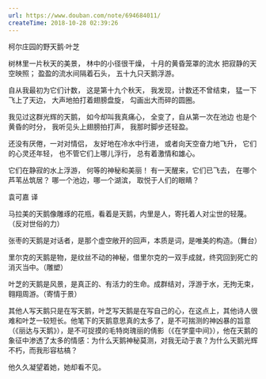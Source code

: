 ```yaml
---
url: https://www.douban.com/note/694684011/
createTime: 2018-10-28 02:39:26
---
```


柯尔庄园的野天鹅·叶芝

树林里一片秋天的美景，
林中的小径很干燥，
十月的黄昏笼罩的流水
把寂静的天空映照；
盈盈的流水间隔着石头，
五十九只天鹅浮游。

自从我最初为它们计数，
这是第十九个秋天，
我发现，计数还不曾结束，
猛一下飞上了天边，
大声地拍打着翅膀盘旋，
勾画出大而碎的圆圈。

我见过这群光辉的天鹅，
如今却叫我真痛心，
全变了，自从第一次在池边
也是个黄昏的时分，
我听见头上翅膀拍打声，
我那时脚步还轻盈。

还没有厌倦，一对对情侣，
友好地在冷水中行进，
或者向天空奋力地飞升，
它们的心灵还年轻，
也不管它们上哪儿浮行，
总有着激情和雄心。

它们在静寂的水上浮游，
何等的神秘和美丽！
有一天醒来，它们已飞去，
在哪个芦苇丛筑居？
哪一个池边，哪一个湖滨，
取悦于人们的眼睛？

袁可嘉  译

马拉美的天鹅像雕琢的花瓶，看着是天鹅，内里是人，寄托着人对尘世的轻蔑。（反对世俗的力）

张枣的天鹅是对话者，是那个虚空敞开的回声，本质是词，是唯美的构造。（舞台）

里尔克的天鹅是物，是纹丝不动的神秘，借里尔克的一双手成就，终究回到死亡的消灭当中。（雕塑）

叶芝的天鹅是风景，是真正的、有活力的生命。成群结对，浮游于水，无拘无束，翱翔周游。（寄情于景）

其他人写天鹅只是在写天鹅，叶芝写天鹅是在写自己的心，在这点上，其他诗人很难和叶芝一较短长。他笔下的天鹅意思真的太多了，是不可揣测的神凶暴的旨意（《丽达与天鹅》），是不可捉摸的毛特岗瑰丽的倩影（《在学童中间》），他在天鹅的象征中渗透了太多的情感：为什么天鹅神秘莫测，对我无动于衷？为什么天鹅光辉不朽，而我形容枯槁？

他久久凝望着她，她却看不见。